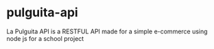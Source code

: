 # pulguita-api
La Pulguita API is a RESTFUL API made for a simple e-commerce using node js for a school project
